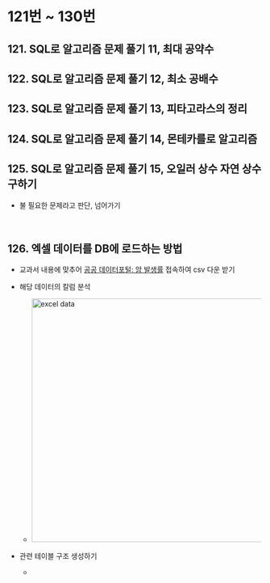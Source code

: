 # 121번 ~ 130번

## 121. SQL로 알고리즘 문제 풀기 11, 최대 공약수

## 122. SQL로 알고리즘 문제 풀기 12, 최소 공배수

## 123. SQL로 알고리즘 문제 풀기 13, 피타고라스의 정리

## 124. SQL로 알고리즘 문제 풀기 14, 몬테카를로 알고리즘

## 125. SQL로 알고리즘 문제 풀기 15, 오일러 상수 자연 상수 구하기

- 불 필요한 문제라고 판단, 넘어가기

<br />

## 126. 엑셀 데이터를 DB에 로드하는 방법

- 교과서 내용에 맞추어 <a href="https://www.data.go.kr/data/15009644/fileData.do">공공 데이터포털: 암 발생률</a> 접속하여 csv 다운 받기

- 해당 데이터의 칼럼 분석

  - <img width="482" alt="excel data" src="https://github.com/user-attachments/assets/b312a8e5-54bc-4199-812e-ab3ea2412ffe" />


- 관련 테이블 구조 생성하기

  - ```mysql

    ```
